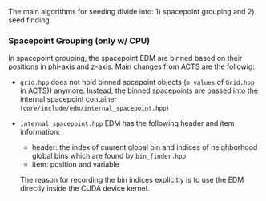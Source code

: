 The main algorithms for seeding divide into: 1) spacepoint grouping and  2) seed finding.
### Spacepoint Grouping (only w/ CPU)

In spacepoint grouping, the spacepoint EDM are binned based on their positions in phi-axis and z-axis.
Main changes from ACTS are the followig:

- `grid.hpp` does not hold binned spcepoint objects (`m_values` of `Grid.hpp` in ACTS)) anymore. 
  Instead, the binned spacepoints are passed into the internal spacepoint container (`core/include/edm/internal_spacepoint.hpp`)

- `internal_spacepoint.hpp` EDM has the following header and item information:
  - header: the index of cuurent global bin and indices of neighborhood global bins which are found by `bin_finder.hpp`
  - item: position and variable

  The reason for recording the bin indices explicitly is to use the EDM directly inside the CUDA device kernel.

